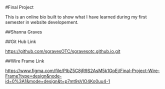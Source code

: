 #Final Project

This is an online bio built to show what I have learned during my first semester in website developement.

##Shanna Graves

##Git Hub Link

https://github.com/sgravesOTC/sgravesotc.github.io.git

##Wire Frame Link

https://www.figma.com/file/PlbZ5C8jR9S2AsM5k1GpEj/Final-Project-Wire-Frame?type=design&node-id=0%3A1&mode=design&t=p7mt9sVIO4Ko0uu4-1